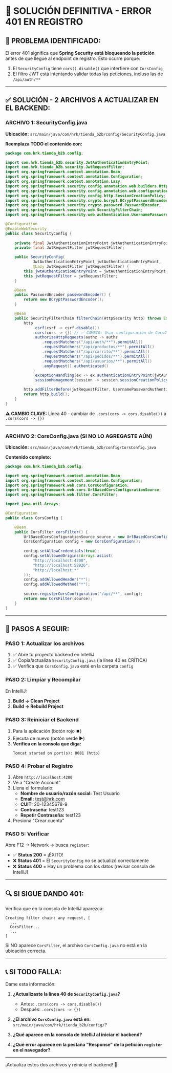 # 🔴 SOLUCIÓN DEFINITIVA - ERROR 401 EN REGISTRO

## 🎯 **PROBLEMA IDENTIFICADO:**

El error 401 significa que **Spring Security está bloqueando la petición** antes de que llegue al endpoint de registro. Esto ocurre porque:

1. El `SecurityConfig` tiene `cors().disable()` que interfiere con `CorsConfig`
2. El filtro JWT está intentando validar todas las peticiones, incluso las de `/api/auth/**`

---

## ✅ **SOLUCIÓN - 2 ARCHIVOS A ACTUALIZAR EN EL BACKEND:**

### **ARCHIVO 1: SecurityConfig.java**

**Ubicación:** `src/main/java/com/hrk/tienda_b2b/config/SecurityConfig.java`

**Reemplaza TODO el contenido con:**

```java
package com.hrk.tienda_b2b.config;

import com.hrk.tienda_b2b.security.JwtAuthenticationEntryPoint;
import com.hrk.tienda_b2b.security.JwtRequestFilter;
import org.springframework.context.annotation.Bean;
import org.springframework.context.annotation.Configuration;
import org.springframework.context.annotation.Lazy;
import org.springframework.security.config.annotation.web.builders.HttpSecurity;
import org.springframework.security.config.annotation.web.configuration.EnableWebSecurity;
import org.springframework.security.config.http.SessionCreationPolicy;
import org.springframework.security.crypto.bcrypt.BCryptPasswordEncoder;
import org.springframework.security.crypto.password.PasswordEncoder;
import org.springframework.security.web.SecurityFilterChain;
import org.springframework.security.web.authentication.UsernamePasswordAuthenticationFilter;

@Configuration
@EnableWebSecurity
public class SecurityConfig {
    
    private final JwtAuthenticationEntryPoint jwtAuthenticationEntryPoint;
    private final JwtRequestFilter jwtRequestFilter;

    public SecurityConfig(
            JwtAuthenticationEntryPoint jwtAuthenticationEntryPoint,
            @Lazy JwtRequestFilter jwtRequestFilter) {
        this.jwtAuthenticationEntryPoint = jwtAuthenticationEntryPoint;
        this.jwtRequestFilter = jwtRequestFilter;
    }

    @Bean
    public PasswordEncoder passwordEncoder() {
        return new BCryptPasswordEncoder();
    }

    @Bean
    public SecurityFilterChain filterChain(HttpSecurity http) throws Exception {
        http
            .csrf(csrf -> csrf.disable())
            .cors(cors -> {}) // ✅ CAMBIO: Usar configuración de CorsConfig
            .authorizeHttpRequests(authz -> authz
                .requestMatchers("/api/auth/**").permitAll()
                .requestMatchers("/api/productos/**").permitAll()
                .requestMatchers("/api/carrito/**").permitAll()
                .requestMatchers("/api/pedidos/**").permitAll()
                .requestMatchers("/api/usuarios/**").permitAll()
                .anyRequest().authenticated()
            )
            .exceptionHandling(ex -> ex.authenticationEntryPoint(jwtAuthenticationEntryPoint))
            .sessionManagement(session -> session.sessionCreationPolicy(SessionCreationPolicy.STATELESS));

        http.addFilterBefore(jwtRequestFilter, UsernamePasswordAuthenticationFilter.class);
        return http.build();
    }
}
```

**⚠️ CAMBIO CLAVE:** Línea 40 - cambiar de `.cors(cors -> cors.disable())` a `.cors(cors -> {})`

---

### **ARCHIVO 2: CorsConfig.java** (SI NO LO AGREGASTE AÚN)

**Ubicación:** `src/main/java/com/hrk/tienda_b2b/config/CorsConfig.java`

**Contenido completo:**

```java
package com.hrk.tienda_b2b.config;

import org.springframework.context.annotation.Bean;
import org.springframework.context.annotation.Configuration;
import org.springframework.web.cors.CorsConfiguration;
import org.springframework.web.cors.UrlBasedCorsConfigurationSource;
import org.springframework.web.filter.CorsFilter;

import java.util.Arrays;

@Configuration
public class CorsConfig {

    @Bean
    public CorsFilter corsFilter() {
        UrlBasedCorsConfigurationSource source = new UrlBasedCorsConfigurationSource();
        CorsConfiguration config = new CorsConfiguration();
        
        config.setAllowCredentials(true);
        config.setAllowedOrigins(Arrays.asList(
            "http://localhost:4200",
            "http://localhost:58926",
            "http://localhost:*"
        ));
        config.addAllowedHeader("*");
        config.addAllowedMethod("*");
        
        source.registerCorsConfiguration("/api/**", config);
        return new CorsFilter(source);
    }
}
```

---

## 🚀 **PASOS A SEGUIR:**

### **PASO 1: Actualizar los archivos**

1. ✅ Abre tu proyecto backend en IntelliJ
2. ✅ Copia/actualiza `SecurityConfig.java` (la línea 40 es CRÍTICA)
3. ✅ Verifica que `CorsConfig.java` esté en la carpeta `config`

### **PASO 2: Limpiar y Recompilar**

En IntelliJ:
1. **Build → Clean Project**
2. **Build → Rebuild Project**

### **PASO 3: Reiniciar el Backend**

1. Para la aplicación (botón rojo ⏹️)
2. Ejecuta de nuevo (botón verde ▶️)
3. **Verifica en la consola que diga:**
   ```
   Tomcat started on port(s): 8081 (http)
   ```

### **PASO 4: Probar el Registro**

1. Abre `http://localhost:4200`
2. Ve a "Create Account"
3. Llena el formulario:
   - **Nombre de usuario/razón social:** Test Usuario
   - **Email:** test@hrk.com
   - **CUIT:** 20-12345678-9
   - **Contraseña:** test123
   - **Repetir Contraseña:** test123
4. Presiona "Crear cuenta"

### **PASO 5: Verificar**

Abre F12 → Network → busca `register`:
- ✅ **Status 200** = ¡ÉXITO!
- ❌ **Status 401** = El `SecurityConfig` no se actualizó correctamente
- ❌ **Status 400** = Hay un problema con los datos (revisar consola de IntelliJ)

---

## 🔍 **SI SIGUE DANDO 401:**

Verifica que en la consola de IntelliJ aparezca:
```
Creating filter chain: any request, [
  ...
  CorsFilter...
  ...
]
```

Si NO aparece `CorsFilter`, el archivo `CorsConfig.java` no está en la ubicación correcta.

---

## 📞 **SI TODO FALLA:**

Dame esta información:

1. **¿Actualizaste la línea 40 de `SecurityConfig.java`?**
   - Antes: `.cors(cors -> cors.disable())`
   - Después: `.cors(cors -> {})`

2. **¿El archivo `CorsConfig.java` está en:** `src/main/java/com/hrk/tienda_b2b/config/`?

3. **¿Qué aparece en la consola de IntelliJ al iniciar el backend?**

4. **¿Qué error aparece en la pestaña "Response" de la petición `register` en el navegador?**

---

¡Actualiza estos dos archivos y reinicia el backend! 🚀

